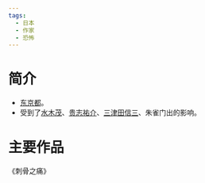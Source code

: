 ```yaml
---
tags:
  - 日本
  - 作家
  - 恐怖
---
```

# 简介

- [东京都](东京都.md)。
- 受到了[水木茂](水木茂.md)、[贵志祐介](贵志祐介.md)、[三津田信三](三津田信三.md)、朱雀门出的影响。
# 主要作品

《刺骨之痛》